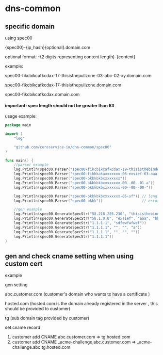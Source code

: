 # dns-common

## specific domain

using spec00

{spec00}-{ip_hash}{optional}.domain.com

optional format: -{2 digits representing content length}-{content}

example:

spec00-fikcbikcafkcdax-17-thisisthepullzone-03-abc-02-xy.domain.com

spec00-fikcbikcafkcdax-17-thisisthepullzone.domain.com

spec00-fikcbikcafkcdax.domain.com

#### important: spec length should not be greater than 63 

usage example:
```go
package main

import (
	"log"

	"github.com/coreservice-io/dns-common/spec00"
)

func main() {
	//parser example
	log.Println(spec00.Parser("spec00-fikcbikcafkcdax-19-thisisthebinddomain.domain.com"))
	log.Println(spec00.Parser("spec00-fikbkakaxxxxxxx-06-exsief-03-aaa-04-tttt.sdff.com"))
	log.Println(spec00.Parser("spec00-bkbkbkbxxxxxxxx"))
	log.Println(spec00.Parser("spec00-bkbkbkbxxxxxxxx-00--00--01-a"))
	log.Println(spec00.Parser("spec00-bkbkbkbxxxxxxxx-00--00--00-"))

	log.Println(spec00.Parser("spec00-bkbkbkbxxxxxxxx-05-sf")) // length error
	log.Println(spec00.Parser("spec00-bkbk"))                  // error

	//gen example
	log.Println(spec00.GenerateSpecStr("58.218.205.230", "thisisthebinddomain"))
	log.Println(spec00.GenerateSpecStr("58.1.0.0", "exsief", "aaa", "bbb", "cccc"))
	log.Println(spec00.GenerateSpecStr("1.1.1.1", "sdfewfwfwef"))
	log.Println(spec00.GenerateSpecStr("1.1.1.1", "", "", "a"))
	log.Println(spec00.GenerateSpecStr("1.1.1.1", "", "", ""))
	log.Println(spec00.GenerateSpecStr("1.1.1.1"))
}

```

## gen and check cname setting when using custom cert

example

gen setting

abc.customer.com (customer's domain who wants to have a certificate )

hosted.com (hosted.com is the domain already registered in the server , this should be provided to customer)

tg (sub domain tag provided by customer)


set cname record
1. customer add CNAME abc.customer.com => tg.hosted.com
2. customer add CNAME _acme-challenge.abc.customer.com => _acme-challenge.abc.tg.hosted.com